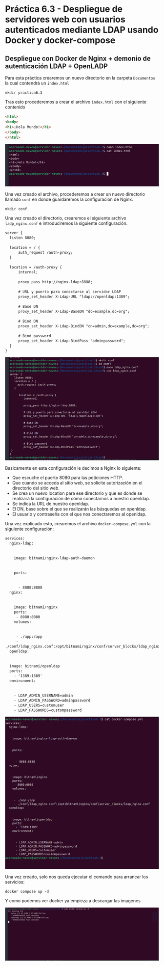 # Práctica 6.3 - Despliegue de servidores web con usuarios autenticados mediante LDAP usando Docker y docker-compose

## **Despliegue con Docker de Nginx + demonio de autenticación LDAP + OpenLADP**

Para esta práctica crearemos un nuevo directorio en la carpeta `Documentos` la cual contendrá
un `index.html`

```
mkdir practica6.3
```

Tras esto procederemos a crear el archivo `index.html` con el siguiente contenido

```html
<html>
<body>
<h1>¡Hola Mundo!</h1>
</body>
</html>
```

![Creacioón index-html](../../assets/images/Practica6.3/creacion-index.png)

Una vez creado el archivo, procederemos a crear un nuevo directorio llamado `conf`
en donde guardaremos la configuración de Nginx.

```
mkdir conf
```

Una vez creado el directorio, crearemos el siguiente archivo `ladp_nginx.conf` e 
introduciremos la siguiente configuración.

```nginx
server {
  listen 8080;

  location = / {
      auth_request /auth-proxy;
  }

  location = /auth-proxy {
      internal;

      proxy_pass http://nginx-ldap:8888;

      # URL y puerto para conectarse al servidor LDAP
      proxy_set_header X-Ldap-URL "ldap://openldap:1389";

      # Base DN
      proxy_set_header X-Ldap-BaseDN "dc=example,dc=org";

      # Bind DN
      proxy_set_header X-Ldap-BindDN "cn=admin,dc=example,dc=org";

      # Bind password
      proxy_set_header X-Ldap-BindPass "adminpassword";
  }
}
```


![Creación nginx-conf](../../assets/images/Practica6.3/creacion-nginx-conf.png)

Basicamente en esta configuración le decimos a Nginx lo siguiente:

- Que escuche el puerto 8080 para las peticiones HTTP.
- Que cuando se acceda al sitio web, se solicite autorización en el directorio del sitio web.
- Se crea un nuevo location para ese directorio y que es donde se realizará la configuración de cómo conectarnos a nuestro openldap.
- Se indica la URL de nuestro openldap.
- El DN, base sobre el que se realizarán las búsquedas en openldap.
- El usuario y contraseña con el que nos conectaremos al openldap. 

Una vez explicado esto, crearemos el archivo `docker-compose.yml` con la siguiente 
configuración:

```docker
services:
  nginx-ldap:


    image: bitnami/nginx-ldap-auth-daemon


    ports: 


      - 8888:8888
  nginx:


    image: bitnami/nginx
    ports: 
     - 8080:8080
    volumes:


     - ./app:/app
     - ./conf/ldap_nginx.conf:/opt/bitnami/nginx/conf/server_blocks/ldap_nginx.conf
  openldap: 


  image: bitnami/openldap
  ports:
    - '1389:1389'    
  environment:


    - LDAP_ADMIN_USERNAME=admin
    - LDAP_ADMIN_PASSWORD=adminpassword
    - LDAP_USERS=customuser
    - LDAP_PASSWORDS=custompassword
```

![Creacion docker-compose](../../assets/images/Practica6.3/creacion-docker-compose.png)

Una vez creado, solo nos queda ejecutar el comando para arrancar los servicios:

```
docker compose up -d
```

Y como podemos ver docker ya empieza a descargar las imagenes

![docker pulling](../../assets/images/Practica6.3/docker-pulling.png)